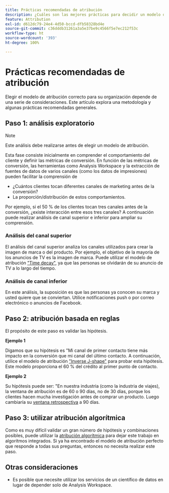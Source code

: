 ```yaml
---
title: Prácticas recomendadas de atribución
description: ¿Cuáles son las mejores prácticas para decidir un modelo de atribución?
feature: Attribution
exl-id: d612dc79-24e4-4d50-bccd-dfb58328bd4e
source-git-commit: c36dddb31261a3a5e37be9c4566f5e7ec212f53c
workflow-type: ht
source-wordcount: '393'
ht-degree: 100%

---
```


# Prácticas recomendadas de atribución

Elegir el modelo de atribución correcto para su organización depende de una serie de consideraciones. Este artículo explora una metodología y algunas prácticas recomendadas generales.

## Paso 1: análisis exploratorio

>[!NOTE]
>Este análisis debe realizarse antes de elegir un modelo de atribución.

Esta fase consiste inicialmente en comprender el comportamiento del cliente y definir las métricas de conversión. En función de las métricas de conversión, las herramientas como Analysis Workspace y la extracción de fuentes de datos de varios canales (como los datos de impresiones) pueden facilitar la comprensión de

* ¿Cuántos clientes tocan diferentes canales de marketing antes de la conversión?
* La proporción/distribución de estos comportamientos.

Por ejemplo, si el 50 % de los clientes tocan tres canales antes de la conversión, ¿existe interacción entre esos tres canales?
A continuación puede realizar análisis de canal superior e inferior para ampliar su comprensión.

### Análisis del canal superior

El análisis del canal superior analiza los canales utilizados para crear la imagen de marca o del producto. Por ejemplo, el objetivo de la mayoría de los anuncios de TV es la imagen de marca. Puede utilizar el modelo de atribución [&quot;Time decay&quot;](/help/analysis-workspace/attribution/models.md), ya que las personas se olvidarán de su anuncio de TV a lo largo del tiempo.

### Análisis de canal inferior

En este análisis, la suposición es que las personas ya conocen su marca y usted quiere que se conviertan. Utilice notificaciones push o por correo electrónico o anuncios de Facebook.

## Paso 2: atribución basada en reglas

El propósito de este paso es validar las hipótesis.

**Ejemplo 1**

Digamos que su hipótesis es &quot;Mi canal de primer contacto tiene más impacto en la conversión que mi canal del último contacto. A continuación, utilice el modelo de atribución [&quot;Inverse J-shape&quot;](/help/analysis-workspace/attribution/models.md) para probar esta hipótesis. Este modelo proporciona el 60 % del crédito al primer punto de contacto.

**Ejemplo 2**

Su hipótesis puede ser: &quot;En nuestra industria (como la industria de viajes), la ventana de atribución es de 60 o 90 días, no de 30 días, porque los clientes hacen mucha investigación antes de comprar un producto. Luego cambiaría su [ventana retrospectiva](https://experienceleague.adobe.com/docs/analytics-platform/using/cja-workspace/attribution/models.html?lang=es#lookback-windows) a 90 días.

## Paso 3: utilizar atribución algorítmica

Como es muy difícil validar un gran número de hipótesis y combinaciones posibles, puede utilizar la [atribución algorítmica](/help/analysis-workspace/attribution/algorithmic.md) para dejar este trabajo en algoritmos integrados. Si ya ha encontrado el modelo de atribución perfecto que responde a todas sus preguntas, entonces no necesita realizar este paso.

## Otras consideraciones

* Es posible que necesite utilizar los servicios de un científico de datos en lugar de depender solo de Analysis Workspace.
